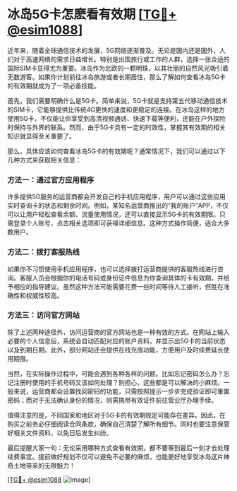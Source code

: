 # 冰岛5G卡怎麽看有效期 [[TG💪+ @esim1088](https://t.me/s/esim1088)]

近年来，随着全球通信技术的发展，5G网络逐渐普及。无论是国内还是国外，人们对于高速网络的需求日益增长。特别是出国旅行或工作的人群，选择一张合适的国际SIM卡显得尤为重要。冰岛作为北欧的一颗明珠，以其壮丽的自然风光吸引着无数游客。如果你计划前往冰岛旅游或者长期居住，那么了解如何查看冰岛5G卡的有效期就成为了一项必备技能。

首先，我们需要明确什么是5G卡。简单来说，5G卡就是支持第五代移动通信技术的SIM卡，它能够提供比传统4G更快的速度和更稳定的连接。在冰岛这样的地方使用5G卡，不仅能让你享受到高清视频通话、快速下载等便利，还能在户外探险时保持与外界的联系。然而，由于5G卡具有一定的时效性，掌握其有效期的相关知识就显得至关重要了。

那么，具体应该如何查看冰岛5G卡的有效期呢？通常情况下，我们可以通过以下几种方式来获取相关信息：

### 方法一：通过官方应用程序

许多提供5G服务的运营商都会开发自己的手机应用程序，用户可以通过这些应用实时查询卡的状态和剩余时间。例如，某知名运营商推出的“我的账户”APP，不仅可以让用户轻松查看余额、流量使用情况，还可以直接显示5G卡的有效期限。只需登录个人账号，点击相关选项即可获得详细信息。这种方式操作简便，适合大多数用户。

### 方法二：拨打客服热线

如果你不习惯使用手机应用程序，也可以选择拨打运营商提供的客服热线进行咨询。客服人员会根据你的电话号码或身份证件信息为你查询具体的卡有效期，并给予相应的指导建议。虽然这种方法可能需要花费一些时间等待人工接听，但胜在准确性和权威性较高。

### 方法三：访问官方网站

除了上述两种途径外，访问运营商的官方网站也是一种有效的方式。在网站上输入必要的个人信息后，系统会自动匹配对应的账户资料，并显示出5G卡的当前状态以及到期日期。此外，部分网站还会提供在线充值功能，方便用户及时续费延长使用期限。

当然，在实际操作过程中，可能会遇到各种各样的问题。比如忘记密码怎么办？忘记注册时使用的手机号码又该如何处理？别担心，这些都是可以解决的小麻烦。一般来说，运营商都会设置找回密码的功能，只需按照提示一步步完成验证即可重置密码；而对于无法确认身份的情况，则需携带有效证件前往营业厅办理手续。

值得注意的是，不同国家和地区对于5G卡的有效期规定可能存在差异。因此，在购买之前务必仔细阅读合同条款，确保自己清楚了解所有细节。同时也要注意保管好相关文件资料，以免日后发生纠纷。

最后提醒大家一句：无论采用哪种方式查看有效期，都不要等到最后一刻才去处理续费事宜。提前做好规划不仅可以避免不必要的麻烦，也能更好地享受冰岛这片神奇土地带来的无限魅力！

[[TG💪+ @esim1088](https://t.me/s/esim1088) ![Image](https://i.postimg.cc/4NQfJmqS/Snipaste-2025-05-13-00-14-12.png)]